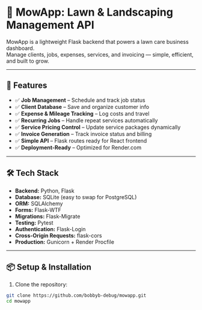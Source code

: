 # 🌿 MowApp: Lawn & Landscaping Management API

MowApp is a lightweight Flask backend that powers a lawn care business dashboard.  
Manage clients, jobs, expenses, services, and invoicing — simple, efficient, and built to grow.

---

## 🚀 Features

- ✅ **Job Management** – Schedule and track job status
- ✅ **Client Database** – Save and organize customer info
- ✅ **Expense & Mileage Tracking** – Log costs and travel
- ✅ **Recurring Jobs** – Handle repeat services automatically
- ✅ **Service Pricing Control** – Update service packages dynamically
- ✅ **Invoice Generation** – Track invoice status and billing
- ✅ **Simple API** – Flask routes ready for React frontend
- ✅ **Deployment-Ready** – Optimized for Render.com

---

## 🛠️ Tech Stack

- **Backend:** Python, Flask
- **Database:** SQLite (easy to swap for PostgreSQL)
- **ORM:** SQLAlchemy
- **Forms:** Flask-WTF
- **Migrations:** Flask-Migrate
- **Testing:** Pytest
- **Authentication:** Flask-Login
- **Cross-Origin Requests:** flask-cors
- **Production:** Gunicorn + Render Procfile

---

## 📦 Setup & Installation

1. Clone the repository:

```bash
git clone https://github.com/bobbyb-debug/mowapp.git
cd mowapp
